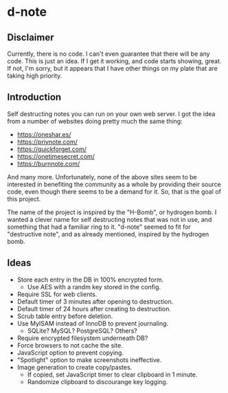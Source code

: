 d-note
======

Disclaimer
----------

Currently, there is no code. I can't even guarantee that there will be any
code. This is just an idea. If I get it working, and code starts showing,
great. If not, I'm sorry, but it appears that I have other things on my
plate that are taking high priority.

Introduction
------------

Self destructing notes you can run on your own web server. I got the idea
from a number of websites doing pretty much the same thing:

* https://oneshar.es/
* https://privnote.com/
* https://quickforget.com/
* https://onetimesecret.com/
* https://burnnote.com/

And many more. Unfortunately, none of the above sites seem to be interested
in benefiting the community as a whole by providing their source code, even
though there seems to be a demand for it. So, that is the goal of this
project.

The name of the project is inspired by the "H-Bomb", or hydrogen bomb. I
wanted a clever name for self destructing notes that was not in use, and
something that had a familiar ring to it. "d-note" seemed to fit for
"destructive note", and as already mentioned, inspired by the hydrogen
bomb.

Ideas
-----

* Store each entry in the DB in 100% encrypted form.
    * Use AES with a randm key stored in the config.
* Require SSL for web clients.
* Default timer of 3 minutes after opening to destruction.
* Default timer of 24 hours after creating to destruction.
* Scrub table entry before deletion.
* Use MyISAM instead of InnoDB to prevent journaling.
    * SQLite? MySQL? PostgreSQL? Others?
* Require encrypted filesystem underneath DB?
* Force browsers to not cache the site.
* JavaScript option to prevent copying.
* "Spotlight" option to make screenshots ineffective.
* Image generation to create copy/pastes.
    * If copied, set JavaScript timer to clear clipboard in 1 minute.
    * Randomize clipboard to discourange key logging.

